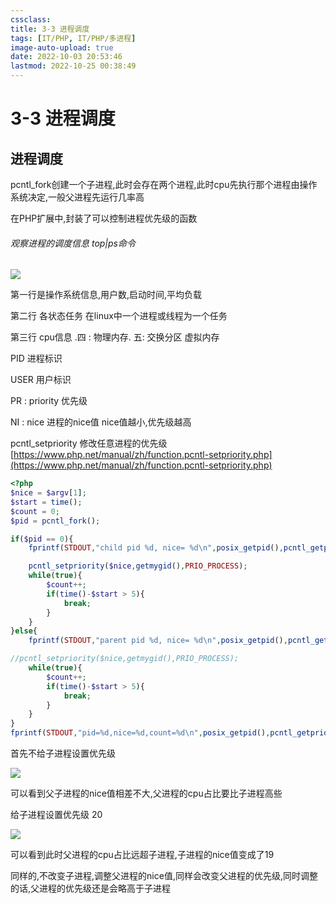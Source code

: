 ```yaml
---
cssclass:
title: 3-3 进程调度
tags: [IT/PHP, IT/PHP/多进程]
image-auto-upload: true
date: 2022-10-03 20:53:46
lastmod: 2022-10-25 00:38:49
---
```

# 3-3 进程调度
## 进程调度
pcntl_fork创建一个子进程,此时会存在两个进程,此时cpu先执行那个进程由操作系统决定,一般父进程先运行几率高

在PHP扩展中,封装了可以控制进程优先级的函数

###### 观察进程的调度信息 top|ps命令

![](https://cdn.jsdelivr.net/gh/ayuayue/cdn/wolai/202201032142339.png)

第一行是操作系统信息,用户数,启动时间,平均负载

第二行 各状态任务 在linux中一个进程或线程为一个任务

第三行 cpu信息 .四 : 物理内存. 五: 交换分区 虚拟内存

PID 进程标识

USER 用户标识

PR : priority 优先级

NI : nice 进程的nice值 nice值越小,优先级越高

pcntl_setpriority 修改任意进程的优先级 [https://www.php.net/manual/zh/function.pcntl-setpriority.php](https://www.php.net/manual/zh/function.pcntl-setpriority.php)

```PHP
<?php
$nice = $argv[1];
$start = time();
$count = 0;
$pid = pcntl_fork();

if($pid == 0){
    fprintf(STDOUT,"child pid %d, nice= %d\n",posix_getpid(),pcntl_getpriority());

    pcntl_setpriority($nice,getmygid(),PRIO_PROCESS);
    while(true){
        $count++;
        if(time()-$start > 5){
            break;
        }
    }
}else{
    fprintf(STDOUT,"parent pid %d, nice= %d\n",posix_getpid(),pcntl_getpriority());

//pcntl_setpriority($nice,getmygid(),PRIO_PROCESS);
    while(true){
        $count++;
        if(time()-$start > 5){
            break;
        }
    }
}
fprintf(STDOUT,"pid=%d,nice=%d,count=%d\n",posix_getpid(),pcntl_getpriority(),$count);
```

首先不给子进程设置优先级

![](https://cdn.jsdelivr.net/gh/ayuayue/cdn/wolai/202201032158939.png)

可以看到父子进程的nice值相差不大,父进程的cpu占比要比子进程高些

给子进程设置优先级 20

![](https://cdn.jsdelivr.net/gh/ayuayue/cdn/wolai/202201032201814.png)

可以看到此时父进程的cpu占比远超子进程,子进程的nice值变成了19

同样的,不改变子进程,调整父进程的nice值,同样会改变父进程的优先级,同时调整的话,父进程的优先级还是会略高于子进程
